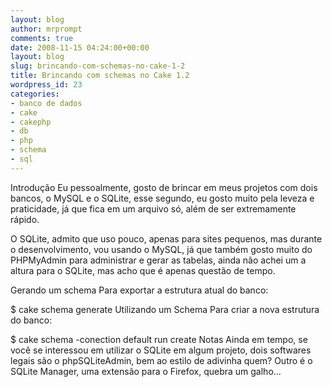 ```yaml
---
layout: blog
author: mrprompt
comments: true
date: 2008-11-15 04:24:00+00:00
layout: blog
slug: brincando-com-schemas-no-cake-1-2
title: Brincando com schemas no Cake 1.2
wordpress_id: 23
categories:
- banco de dados
- cake
- cakephp
- db
- php
- schema
- sql
---
```


Introdução Eu pessoalmente, gosto de brincar em meus projetos com dois bancos, o MySQL e o SQLite, esse segundo, eu gosto muito pela leveza e praticidade, já que fica em um arquivo só, além de ser extremamente rápido.

O SQLite, admito que uso pouco, apenas para sites pequenos, mas durante o desenvolvimento, vou usando o MySQL, já que também gosto muito do PHPMyAdmin para administrar e gerar as tabelas, ainda não achei um a altura para o SQLite, mas acho que é apenas questão de tempo.

Gerando um schema Para exportar a estrutura atual do banco:

$ cake schema generate
Utilizando um Schema Para criar a nova estrutura do banco:

$ cake schema -conection default run create
Notas Ainda em tempo, se você se interessou em utilizar o SQLite em algum projeto, dois softwares legais são o phpSQLiteAdmin, bem ao estilo de adivinha quem? Outro é o SQLite Manager, uma extensão para o Firefox, quebra um galho...
